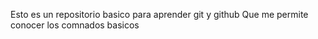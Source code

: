 Esto es un repositorio basico para aprender git y github
Que me permite conocer los comnados basicos